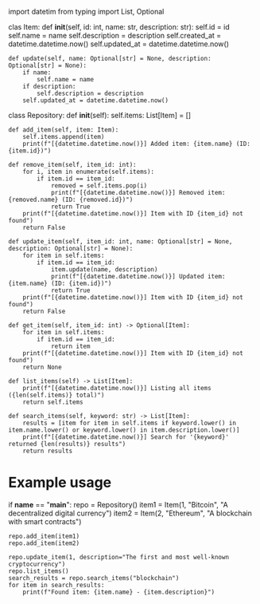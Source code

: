 import datetim
from typing import List, Optional

clas Item:
    def __init__(self, id: int, name: str, description: str):
        self.id = id
        self.name = name
        self.description = description
        self.created_at = datetime.datetime.now()
        self.updated_at = datetime.datetime.now()

    def update(self, name: Optional[str] = None, description: Optional[str] = None):
        if name:
            self.name = name
        if description:
            self.description = description
        self.updated_at = datetime.datetime.now()

class Repository:
    def __init__(self):
        self.items: List[Item] = []

    def add_item(self, item: Item):
        self.items.append(item)
        print(f"[{datetime.datetime.now()}] Added item: {item.name} (ID: {item.id})")

    def remove_item(self, item_id: int):
        for i, item in enumerate(self.items):
            if item.id == item_id:
                removed = self.items.pop(i)
                print(f"[{datetime.datetime.now()}] Removed item: {removed.name} (ID: {removed.id})")
                return True
        print(f"[{datetime.datetime.now()}] Item with ID {item_id} not found")
        return False

    def update_item(self, item_id: int, name: Optional[str] = None, description: Optional[str] = None):
        for item in self.items:
            if item.id == item_id:
                item.update(name, description)
                print(f"[{datetime.datetime.now()}] Updated item: {item.name} (ID: {item.id})")
                return True
        print(f"[{datetime.datetime.now()}] Item with ID {item_id} not found")
        return False

    def get_item(self, item_id: int) -> Optional[Item]:
        for item in self.items:
            if item.id == item_id:
                return item
        print(f"[{datetime.datetime.now()}] Item with ID {item_id} not found")
        return None

    def list_items(self) -> List[Item]:
        print(f"[{datetime.datetime.now()}] Listing all items ({len(self.items)} total)")
        return self.items

    def search_items(self, keyword: str) -> List[Item]:
        results = [item for item in self.items if keyword.lower() in item.name.lower() or keyword.lower() in item.description.lower()]
        print(f"[{datetime.datetime.now()}] Search for '{keyword}' returned {len(results)} results")
        return results

# Example usage
if __name__ == "__main__":
    repo = Repository()
    item1 = Item(1, "Bitcoin", "A decentralized digital currency")
    item2 = Item(2, "Ethereum", "A blockchain with smart contracts")
    
    repo.add_item(item1)
    repo.add_item(item2)
    
    repo.update_item(1, description="The first and most well-known cryptocurrency")
    repo.list_items()
    search_results = repo.search_items("blockchain")
    for item in search_results:
        print(f"Found item: {item.name} - {item.description}")
